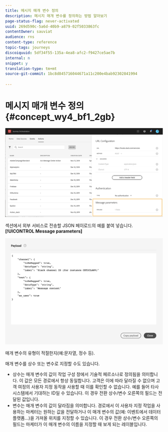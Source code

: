 ```yaml
---
title: 메시지 매개 변수 정의
description: 메시지 매개 변수를 정의하는 방법 알아보기
page-status-flag: never-activated
uuid: 269d590c-5a6d-40b9-a879-02f5033863fc
contentOwner: sauviat
audience: rns
content-type: reference
topic-tags: journeys
discoiquuid: 5df34f55-135a-4ea8-afc2-f9427ce5ae7b
internal: n
snippet: y
translation-type: tm+mt
source-git-commit: 1bc8d845716044671a11c200e4bab92302841994

---
```



# 메시지 매개 변수 정의 {#concept_wy4_bf1_2gb}

![](../assets/messageparameterssection.png)

섹션에서 외부 서비스로 전송할 JSON 페이로드의 예를 붙여 넣습니다. **[!UICONTROL Message parameters]**


![](../assets/customactionpayloadmessage.png)

매개 변수의 유형이 적절한지(예:문자열, 정수 등).

매개 변수를 상수 또는 변수로 지정할 수도 있습니다.

* 상수는 매개 변수의 값이 작업 구성 창에서 기술적 페르소나로 정의됨을 의미합니다. 이 값은 모든 경로에서 항상 동일합니다. 고객은 이에 따라 달라질 수 없으며 고객 여정의 사용자 지정 동작을 사용할 때 이를 확인할 수 없습니다. 예를 들어 타사 시스템에서 기대하는 ID일 수 있습니다. 이 경우 전환 상수/변수 오른쪽의 필드는 전달된 값입니다.
* 변수는 매개 변수의 값이 달라짐을 의미합니다. 경로에서 이 사용자 지정 작업을 사용하는 마케터는 원하는 값을 전달하거나 이 매개 변수의 값(예: 이벤트에서 데이터 플랫폼...)을 가져올 위치를 지정할 수 있습니다. 이 경우 전환 상수/변수 오른쪽의 필드는 마케터가 이 매개 변수의 이름을 지정할 때 보게 되는 레이블입니다.
